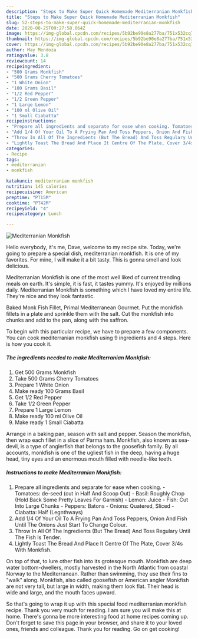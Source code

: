 ```yaml
---
description: "Steps to Make Super Quick Homemade Mediterranian Monkfish"
title: "Steps to Make Super Quick Homemade Mediterranian Monkfish"
slug: 52-steps-to-make-super-quick-homemade-mediterranian-monkfish
date: 2020-08-25T09:27:58.064Z
image: https://img-global.cpcdn.com/recipes/5b92be90e8a277ba/751x532cq70/mediterranian-monkfish-recipe-main-photo.jpg
thumbnail: https://img-global.cpcdn.com/recipes/5b92be90e8a277ba/751x532cq70/mediterranian-monkfish-recipe-main-photo.jpg
cover: https://img-global.cpcdn.com/recipes/5b92be90e8a277ba/751x532cq70/mediterranian-monkfish-recipe-main-photo.jpg
author: May Mendoza
ratingvalue: 3.8
reviewcount: 14
recipeingredient:
- "500 Grams Monkfish"
- "500 Grams Cherry Tomatoes"
- "1 White Onion"
- "100 Grams Basil"
- "1/2 Red Pepper"
- "1/2 Green Pepper"
- "1 Large Lemon"
- "100 ml Olive Oil"
- "1 Small Ciabatta"
recipeinstructions:
- "Prepare all ingredients and separate for ease when cooking. Tomatoes: de-seed (cut in Half And Scoop Out) Basil: Roughly Chop (Hold Back Some Pretty Leaves For Garnish) Lemon: Juice Fish: Cut Into Large Chunks Peppers: Batons Onions: Quatered, Sliced Ciabatta: Half (Legnthways)"
- "Add 1/4 Of Your Oil To A Frying Pan And Toss Peppers, Onion And Fish Until The Onions Just Start To Change Colour."
- "Throw In All Of The Ingredients (But The Bread) And Toss Regulary Until The Fish Is Tender."
- "Lightly Toast The Bread And Place It Centre Of The Plate, Cover 3/4s With Monkfish."
categories:
- Recipe
tags:
- mediterranian
- monkfish

katakunci: mediterranian monkfish 
nutrition: 145 calories
recipecuisine: American
preptime: "PT15M"
cooktime: "PT42M"
recipeyield: "4"
recipecategory: Lunch

---
```



![Mediterranian Monkfish](https://img-global.cpcdn.com/recipes/5b92be90e8a277ba/751x532cq70/mediterranian-monkfish-recipe-main-photo.jpg)

Hello everybody, it's me, Dave, welcome to my recipe site. Today, we're going to prepare a special dish, mediterranian monkfish. It is one of my favorites. For mine, I will make it a bit tasty. This is gonna smell and look delicious.

Mediterranian Monkfish is one of the most well liked of current trending meals on earth. It's simple, it is fast, it tastes yummy. It's enjoyed by millions daily. Mediterranian Monkfish is something which I have loved my entire life. They're nice and they look fantastic.

Baked Monk Fish Fillet, Primal Mediterranean Gourmet. Put the monkfish fillets in a plate and sprinkle them with the salt. Cut the monkfish into chunks and add to the pan, along with the saffron.


To begin with this particular recipe, we have to prepare a few components. You can cook mediterranian monkfish using 9 ingredients and 4 steps. Here is how you cook it.

<!--inarticleads1-->

##### The ingredients needed to make Mediterranian Monkfish:

1. Get 500 Grams Monkfish
1. Take 500 Grams Cherry Tomatoes
1. Prepare 1 White Onion
1. Make ready 100 Grams Basil
1. Get 1/2 Red Pepper
1. Take 1/2 Green Pepper
1. Prepare 1 Large Lemon
1. Make ready 100 ml Olive Oil
1. Make ready 1 Small Ciabatta


Arrange in a baking pan, season with salt and pepper. Season the monkfish, then wrap each fillet in a slice of Parma ham. Monkfish, also known as sea-devil, is a type of anglerfish that belongs to the goosefish family. By all accounts, monkfish is one of the ugliest fish in the deep, having a huge head, tiny eyes and an enormous mouth filled with needle-like teeth. 

<!--inarticleads2-->

##### Instructions to make Mediterranian Monkfish:

1. Prepare all ingredients and separate for ease when cooking. - Tomatoes: de-seed (cut in Half And Scoop Out) - Basil: Roughly Chop (Hold Back Some Pretty Leaves For Garnish) - Lemon: Juice - Fish: Cut Into Large Chunks - Peppers: Batons - Onions: Quatered, Sliced - Ciabatta: Half (Legnthways)
1. Add 1/4 Of Your Oil To A Frying Pan And Toss Peppers, Onion And Fish Until The Onions Just Start To Change Colour.
1. Throw In All Of The Ingredients (But The Bread) And Toss Regulary Until The Fish Is Tender.
1. Lightly Toast The Bread And Place It Centre Of The Plate, Cover 3/4s With Monkfish.


On top of that, to lure other fish into its grotesque mouth. Monkfish are deep water bottom-dwellers, mostly harvested in the North Atlantic from coastal Norway to the Mediterranean. Rather than swimming, they use their fins to &#34;walk&#34; along. Monkfish, also called goosefish or American angler Monkfish are not very tall, but large in width, making them look flat. Their head is wide and large, and the mouth faces upward. 

So that's going to wrap it up with this special food mediterranian monkfish recipe. Thank you very much for reading. I am sure you will make this at home. There's gonna be more interesting food at home recipes coming up. Don't forget to save this page in your browser, and share it to your loved ones, friends and colleague. Thank you for reading. Go on get cooking!
